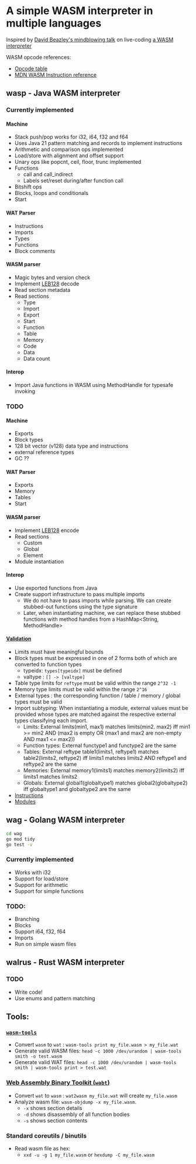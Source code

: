 # A simple WASM interpreter in multiple languages

Inspired by [David Beazley's mindblowing talk](https://www.youtube.com/watch?v=r-A78RgMhZU) on live-coding [a WASM interpreter](https://gist.github.com/dabeaz/7d8838b54dba5006c58a40fc28da9d5a)


WASM opcode references:
- [Opcode table](https://pengowray.github.io/wasm-ops/)
- [MDN WASM Instruction reference](https://developer.mozilla.org/en-US/docs/WebAssembly/Reference)

## wasp - Java WASM interpreter

### Currently implemented
#### Machine
- Stack push/pop works for i32, i64, f32 and f64
- Uses Java 21 pattern matching and records to implement instructions
- Arithmetic and comparison ops implemented
- Load/store with alignment and offset support
- Unary ops like popcnt, ceil, floor, trunc implemented
- Functions
  - call and call_indirect
  - Labels set/reset during/after function call
- Bitshift ops
- Blocks, loops and conditionals
- Start

#### WAT Parser
- Instructions
- Imports
- Types
- Functions
- Block comments

#### WASM parser
- Magic bytes and version check
- Implement [LEB128](https://en.wikipedia.org/wiki/LEB128) decode
- Read section metadata
- Read sections
  - Type 
  - Import
  - Export
  - Start
  - Function
  - Table
  - Memory
  - Code
  - Data
  - Data count

#### Interop
- Import Java functions in WASM using MethodHandle for typesafe invoking

### TODO
#### Machine
- Exports
- Block types
- 128 bit vector (v128) data type and instructions
- external reference types
- GC ??

#### WAT Parser
- Exports
- Memory
- Tables
- Start

#### WASM parser
- Implement [LEB128](https://en.wikipedia.org/wiki/LEB128) encode
- Read sections
  - Custom
  - Global
  - Element
- Module instantiation

#### Interop
- Use exported functions from Java
- Create support infrastructure to pass multiple imports
  - We do not have to pass imports while parsing. We can create stubbed-out functions using the type signature
  - Later, when instantiating machine, we can replace these stubbed functions with method handles from a HashMap<String, MethodHandle>

#### [Validation](https://webassembly.github.io/spec/core/valid/index.html)
- Limits must have meaningful bounds
- Block types must be expressed in one of 2 forms both of which are converted to function types
  - typeidx: `types[typeidx]` must be defined
  - valtype : `[] -> [valtype]`
- Table type limits for `reftype` must be valid within the range `2^32 -1`
- Memory type limits must be valid within the range `2^16`
- External types : the corresponding function / table / memory / global types must be valid
- Import subtyping: When instantiating a module, external values must be provided whose types are matched against the respective external types classifying each import.
  - Limits: External limits(min1, max1) matches limits(min2. max2) iff min1 >= min2 AND (max2 is empty OR (max1 and max2 are non-empty AND max1 <= max2))
  - Function types: External functype1 and functype2 are the same
  - Tables: External reftype table1(limits1, reftype1) matches table2(limits2, reftype2) iff limits1 matches limits2 AND reftype1 and reftype2 are the same
  - Memories: External memory1(limits1) matches memory2(limits2) iff limits1 matches limits2
  - Globals: External global1(globaltype1) matches global2(globaltype2) iff globaltype1 and globaltype2 are the same
- [Instructions](https://webassembly.github.io/spec/core/valid/instructions.html)
- [Modules](https://webassembly.github.io/spec/core/valid/modules.html)

## wag - Golang WASM interpreter
```bash
cd wag
go mod tidy
go test -v
```

### Currently implemented
- Works with i32
- Support for load/store
- Support for arithmetic
- Support for simple functions

### TODO:
- Branching
- Blocks
- Support i64, f32, f64
- Imports
- Run on simple wasm files

## walrus - Rust WASM interpreter

### TODO 
- Write code!
- Use enums and pattern matching

## Tools:
### [`wasm-tools`](https://github.com/bytecodealliance/wasm-tools)
- Convert `wasm` to `wat` : `wasm-tools print my_file.wasm > my_file.wat`
- Generate valid WASM files: `head -c 1000 /dev/urandom | wasm-tools smith -o test.wasm`
- Generate valid WAT files: `head -c 1000 /dev/urandom | wasm-tools smith | wasm-tools print > test.wat`

### [Web Assembly Binary Toolkit (`wabt`)](https://github.com/WebAssembly/wabt)
- Convert `wat` to `wasm` : `wat2wasm my_file.wat` will create `my_file.wasm`
- Analyze wasm file: `wasm-objdump -x my_file.wasm`. 
  - `-x` shows section details
  - `-d` shows disassembly of all function bodies
  - `-s` shows section contents

### Standard coreutils / binutils
- Read wasm file as hex:
  - `xxd -u -g 1 my_file.wasm` or `hexdump -C my_file.wasm`